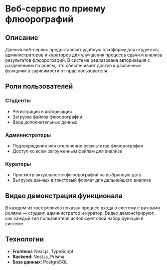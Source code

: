 # Веб-сервис по приему флюорографий

## Описание
Данный веб-сервис предоставляет удобную платформу для студентов, администраторов и кураторов для улучшения процесса сдачи и анализа результатов флюорографий. В системе реализована авторизация с разделением по ролям, что обеспечивает доступ к различным функциям в зависимости от прав пользователя.

## Роли пользователей
### Студенты
- Регистрация и авторизация
- Загрузка файлов флюорографии
- Ввод дополнительных данных

### Администраторы
- Подтверждение или отклонение результатов флюорографии
- Доступ ко всем загруженным файлам для анализа

### Кураторы
- Просмотр актуальности флюорографий на выбранную дату
- Выгрузка данных в текстовый формат для дальнейшего анализа

## Видео демонстрация функционала
В каждом из трех роликов показан процесс входа в систему с разными ролями — студент, администратор и куратор. Видео демонстрируют, как каждый тип пользователя использует свой набор функций в системе.

## Технологии
- **Frontend**: Next.js, TypeScript
- **Backend**: Nest.js, Prisma
- **База данных**: PostgreSQL

